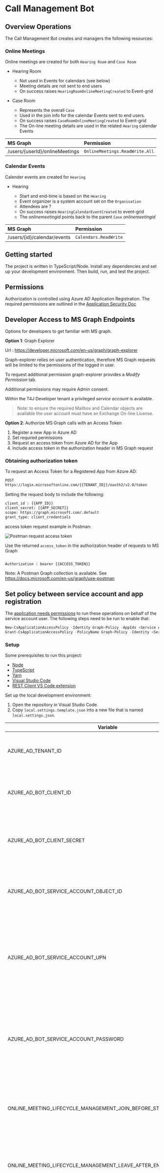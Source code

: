 # Call Management Bot

## Overview Operations

The Call Management Bot creates and managers the following resources:

### Online Meetings

Online meetings are created for both `Hearing Room` and `Case Room`

- Hearing Room

  - Not used in Events for calendars (see below)
  - Meeting details are not sent to end users
  - On success raises `HearingRoomOnlineMeetingCreated` to Event-grid

- Case Room

  - Represents the overall `Case`
  - Used in the join info for the calendar Events sent to end users.
  - On success raises `CaseRoomOnlineMeetingCreated` to Event-grid
  - The On-line meeting details are used in the related `Hearing` calendar
    Events

| MS Graph                       | Permission                     |
| :----------------------------- | :----------------------------- |
| /users/{userId}/onlineMeetings | `OnlineMeetings.ReadWrite.All` |

### Calendar Events

Calender events are created for `Hearing`

- Hearing

  - Start and end-time is based on the `Hearing`
  - Event organizer is a system account set on the `Organisation`
  - Attendees are ?
  - On success raises `HearingCalendarEventCreated` to event-grid
  - The _onlinemeetingid_ points back to the parent `Case` _onlinemeetingid_

| MS Graph                    | Permission            |
| :-------------------------- | :-------------------- |
| /users/{id}/calendar/events | `Calendars.ReadWrite` |

## Getting started

The project is written in TypeScript/Node. Install any dependencies and set up
your development environment. Then build, run, and test the project.

## Permissions

Authorization is controlled using Azure AD Application Registration. The
required permissions are outlined in the [Application Security
Doc](../../docs/wiki/application-security.md#call-management-bot)

## Developer Access to MS Graph Endpoints

Options for developers to get familiar with MS graph.

**Option 1**: Graph Explorer

Url : <https://developer.microsoft.com/en-us/graph/graph-explorer>

Graph-explorer relies on user authentication, therefore MS Graph requests will
be limited to the permissions of the logged in user.

To request additional permission graph-explorer provides a _Modify Permission_
tab.

Additional permissions may require Admin consent.

Within the T4J Developer tenant a privileged _service account_ is available.

> Note: to ensure the required Mailbox and Calendar objects are available the
> user account must have an Exchange On-line License.

**Option 2**: Authorize MS Graph calls with an Access Token

1. Register a new App in Azure AD
1. Set required permissions
1. Request an access token from Azure AD for the App
1. Include access token in the authorization header in MS Graph request

### Obtaining authorization token

To request an Access Token for a Registered App from Azure AD:

```bash
POST
https://login.microsoftonline.com/{{TENANT_ID}}/oauth2/v2.0/token
```

Setting the request body to include the following:

```bash
client_id : {{APP_ID}}
client_secret: {{APP_SECRET}}
scope: https://graph.microsoft.com/.default
grant_type: client_credentials
```

access token request example in Postman:

![Postman request access token](oauth-request-access-token.png 'Request access
token')

Use the returned `access_token` in the authorization header of requests to MS
Graph

```bash

Authorization : bearer {{ACCESS_TOKEN}}
```

Note: A Postman Graph collection is available. See
<https://docs.microsoft.com/en-us/graph/use-postman>

## Set policy between service account and app registration

The [application needs
permissions](https://docs.microsoft.com/en-us/graph/cloud-communication-online-meeting-application-access-policy)
to run these operations on behalf of the service account user. The following
steps need to be run to enable that:

```powershell
New-CsApplicationAccessPolicy -Identity Graph-Policy -AppIds <Service Account Object ID>, <App Registration Client ID> -Description "Policy to allow online meeting access"
Grant-CsApplicationAccessPolicy -PolicyName Graph-Policy -Identity <Service Account Object ID>
```

### Setup

Some prerequisites to run this project:

- [Node](https://nodejs.org/en/download/)
- [TypeScript](https://www.typescriptlang.org/download)
- [Yarn](https://classic.yarnpkg.com/en/docs/install)
- [Visual Studio Code](https://code.visualstudio.com/download)
- [REST Client VS Code
  extension](https://marketplace.visualstudio.com/items?itemName=humao.rest-client)

Set up the local development environment:

1. Open the repository in Visual Studio Code.
1. Copy `local.settings.template.json` into a new file that is named
   `local.settings.json`.

| Variable                                                           | Description                                                                                                                                                                                                                                           |
| ------------------------------------------------------------------ | ----------------------------------------------------------------------------------------------------------------------------------------------------------------------------------------------------------------------------------------------------- |
| AZURE_AD_TENANT_ID                                                 | The Azure AD Tenant ID that the bot application is registered with.                                                                                                                                                                                   |
| AZURE_AD_BOT_CLIENT_ID                                             | The client ID of the application registered in Azure AD representing the bot.                                                                                                                                                                         |
| AZURE_AD_BOT_CLIENT_SECRET                                         | A secret created for the application registered in Azure AD representing the bot.                                                                                                                                                                     |
| AZURE_AD_BOT_SERVICE_ACCOUNT_OBJECT_ID                             | The object ID of the service account under which online meetings are created in Graph.                                                                                                                                                                |
| AZURE_AD_BOT_SERVICE_ACCOUNT_UPN                                   | The UPN (email) of the service account that the bot retrieves data for and acts as when performing delegated actions against Graph.                                                                                                                   |
| AZURE_AD_BOT_SERVICE_ACCOUNT_PASSWORD                              | The password for the service account that the bot retrieves data for and acts as when performing delegated actions against Graph.                                                                                                                     |
| ONLINE_MEETING_LIFECYCLE_MANAGEMENT_JOIN_BEFORE_START_DATE_MINUTES | The number of minutes the bot should join online meetings before they are scheduled to start.                                                                                                                                                         |
| ONLINE_MEETING_LIFECYCLE_MANAGEMENT_LEAVE_AFTER_END_DATE_MINUTES   | The number of minutes the bot should remain in online meetings after they are scheduled to end.                                                                                                                                                       |
| NOTIFICATIONS_AUTH_ISSUER                                          | The issuer URI that should be expected in the JWT that accompanies calls notifications.                                                                                                                                                               |
| NOTIFICATIONS_AUTH_JWKS_URL                                        | The URL that points to the JWKS endpoint containing the signing keys for the JWT that accompanies calls notifications.                                                                                                                                |
| NOTIFICATIONS_AUTH_JWKS_CACHE_MINUTES                              | The number of minutes to cache the JWKS signing keys. Once the cached keys are stale, they will be re-downloaded from the JWKS endpoint.                                                                                                              |
| NOTIFICATIONS_AUTH_DISABLED                                        | Allows for disabling calls notification authentication checks for _local development only_.                                                                                                                                                           |
| HEARING_ORGANISER_EMAIL_ADDRESS_OVERRIDE                           | is the setting which will override the Hearing Organiser "from" address when emails are sent to hearing attendees. Enter an email address if you wish to override, or leave it blank if you do not wish to override.                                  |
| HEARING_ATTENDEE_EMAIL_ADDRESS_OVERRIDE                            | is the setting which will override the Hearing Attendee "to" addresses when emails are sent to hearing attendees. Enter a list of email addresses separated by a semicolon if you wish to override, or leave it blank if you do not wish to override. |

### Build

Follow instructions in the [main README](../../README.md#Building) to build the
project.

### Run

To run and [debug the project in Visual Studio
Code](https://code.visualstudio.com/Docs/editor/debugging):

1. Open Visual Studio Code in workspace view. To do this from your terminal, run
   `code workspace.code-workspace` from the root of the repository.
1. Open the Visual Studio Code pane called **Run and Debug**.
1. To run only this project, select the launch configuration called **Debug Call
   Management Bot**. Or, to run all 5 Functions projects in parallel, choose
   **Attach to all Functions apps**.
1. Press **F5** to run the selected launch configuration.

Or, to run the project from the command line:

1. Open your terminal to the `src/` folder of the repository.
1. Run `yarn workspace call-management-bot run start` to start the project.

### Test

Now that the project is running, send test requests using the [REST Client VS
Code
extension](https://marketplace.visualstudio.com/items?itemName=humao.rest-client):

1. Open the .rest file associated with the adapter function you want to test in
   Visual Studio Code.
2. Deploy to Azure and then open [Azure Event Grid
   Viewer](https://docs.microsoft.com/en-us/samples/azure-samples/azure-event-grid-viewer/azure-event-grid-viewer/)
   in a browser to monitor for the events
3. Click the link that says **Send Request** for your request.
4. Verify the request returns a `200 OK` response.
5. View the output appear in **Azure Event Grid Viewer**

## Mapping API entities and Teams components

| Entity                     | Teams                                                                                                |
| :------------------------- | :--------------------------------------------------------------------------------------------------- |
| `Court`                    | Team                                                                                                 |
| `Courtroom`                | Team Channel                                                                                         |
| `Case`                     | Event (organizer is case moderator)                                                                  |
| `Hearing`                  | Holds the time and location information for the hearing and used for the hearing-room event duration |
| `Hearing Room`             | Event (organizer is the hearing moderator)                                                           |
| `Hearing Message`          | Chat Message                                                                                         |
| `Hearing Participant`      | Attendee/Participant/Organizer invited to the hearing                                                |
| `Hearing Room Participant` | Representation of the party actually in the room                                                     |
